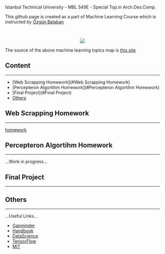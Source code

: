   
Istanbul Technical University - MBL 549E - Special Top.in Arch.Des.Comp.

This github page is created as a part of Machine Learning Course which is instructed by [Özgün Balaban](https://github.com/AlpinistPanda)

<br/>
<p align="center">
  <img src="https://i.vas3k.ru/7vx.jpg">
</p>

The source of the above machine learning topics map is [this site](https://vas3k.com/blog/machine_learning/)

## Content
----------------------------------------------------------------------------------------------------------------------------------------
* [Web Scrapping Homework](#Web Scrapping Homework)
* [Percepteron Algortihm Homework](#Percepteron Algortihm Homework)
* [Final Project](#Final Project)
* [Others](#Others)



## Web Scrapping Homework
----------------------------------------------------------------------------------------------------------------------------------------
[homework](https://github.com/dilanoner/ML-Architecture/blob/master/web-scrapping-homework-skyscraper.py)

## Percepteron Algortihm Homework
----------------------------------------------------------------------------------------------------------------------------------------
...Work in progress...


## Final Project
----------------------------------------------------------------------------------------------------------------------------------------


## Others
----------------------------------------------------------------------------------------------------------------------------------------
...Useful Links...
* [Gapminder](https://www.gapminder.org/)
* [Handbook](https://jakevdp.github.io/PythonDataScienceHandbook/)
* [DataScience](https://towardsdatascience.com/)
* [TensorFlow](https://www.tensorflow.org/)
* [MIT](https://deeplearning.mit.edu/)
